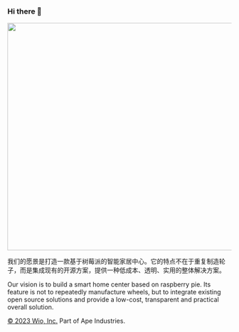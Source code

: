### Hi there 👋

<img src="http://cdn-mindcont.opengps.cn/blog/images/iot/diy/xhouse.jpg" width ="512px">

<p>我们的愿景是打造一款基于树莓派的智能家居中心。它的特点不在于重复制造轮子，而是集成现有的开源方案，提供一种低成本、透明、实用的整体解决方案。
  
<!-- <a href="http://wio.me" target="_blank" title="Wio, Inc."  target="_black">© 2023 Wio, Inc.</a> 猿族工业旗下公司. -->
     
<p> Our vision is to build a smart home center based on raspberry pie. Its feature is not to repeatedly manufacture wheels, but to integrate existing open source solutions and provide a low-cost, transparent and practical overall solution. </p> 

<a href="http://wio.me" target="_blank" title="Wio, Inc."  target="_black">© 2023 Wio, Inc.</a> Part of Ape Industries.





<!--
**mindcont/mindcont** is a ✨ _special_ ✨ repository because its `README.md` (this file) appears on your GitHub profile.

Here are some ideas to get you started:

- 🔭 I’m currently working on ...
- 🌱 I’m currently learning ...
- 👯 I’m looking to collaborate on ...
- 🤔 I’m looking for help with ...
- 💬 Ask me about ...
- 📫 How to reach me: ...
- 😄 Pronouns: ...
- ⚡ Fun fact: ...
-->

